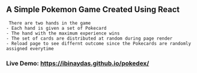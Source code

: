## A Simple Pokemon Game Created Using React

     There are two hands in the game
    - Each hand is given a set of Pokecard
    - The hand with the maximum experience wins
    - The set of cards are distributed at random during page render
    - Reload page to see differnt outcome since the Pokecards are randomly assigned everytime
    
### Live Demo: https://ibinaydas.github.io/pokedex/
